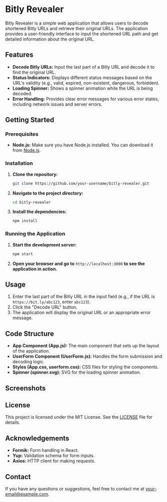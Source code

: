 # Bitly Revealer

Bitly Revealer is a simple web application that allows users to decode shortened Bitly URLs and retrieve their original URLs. The application provides a user-friendly interface to input the shortened URL path and get detailed information about the original URL.

## Features

- **Decode Bitly URLs:** Input the last part of a Bitly URL and decode it to find the original URL.
- **Status Indicators:** Displays different status messages based on the URL's validity (e.g., valid, expired, non-existent, dangerous, forbidden).
- **Loading Spinner:** Shows a spinner animation while the URL is being decoded.
- **Error Handling:** Provides clear error messages for various error states, including network issues and server errors.

## Getting Started

### Prerequisites

- **Node.js:** Make sure you have Node.js installed. You can download it from [Node.js](https://nodejs.org/).

### Installation

1. **Clone the repository:**

    ```sh
    git clone https://github.com/your-username/bitly-revealer.git
    ```

2. **Navigate to the project directory:**

    ```sh
    cd bitly-revealer
    ```

3. **Install the dependencies:**

    ```sh
    npm install
    ```

### Running the Application

1. **Start the development server:**

    ```sh
    npm start
    ```

2. **Open your browser and go to** `http://localhost:3000` **to see the application in action.**

## Usage

1. Enter the last part of the Bitly URL in the input field (e.g., if the URL is `https://bit.ly/abc123`, enter `abc123`).
2. Click the "Decode URL" button.
3. The application will display the original URL or an appropriate error message.

## Code Structure

- **App Component (App.js):** The main component that sets up the layout of the application.
- **UserForm Component (UserForm.js):** Handles the form submission and decoding logic.
- **Styles (App.css, userform.css):** CSS files for styling the components.
- **Spinner (spinner.svg):** SVG for the loading spinner animation.

## Screenshots

<!-- Add your screenshots here -->

## License

This project is licensed under the MIT License. See the [LICENSE](LICENSE) file for details.

## Acknowledgements

- **Formik:** Form handling in React.
- **Yup:** Validation schema for form inputs.
- **Axios:** HTTP client for making requests.

## Contact

If you have any questions or suggestions, feel free to contact me at [your-email@example.com](mailto:your-email@example.com).
